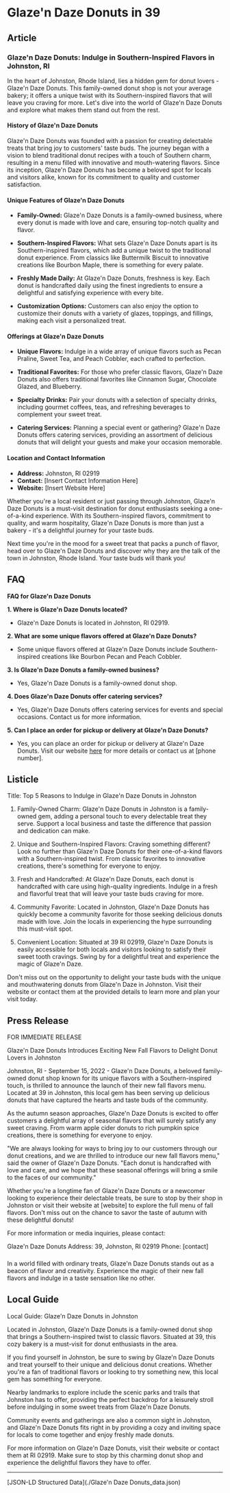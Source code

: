 # Glaze'n Daze Donuts in 39

## Article
### Glaze'n Daze Donuts: Indulge in Southern-Inspired Flavors in Johnston, RI

In the heart of Johnston, Rhode Island, lies a hidden gem for donut lovers - Glaze'n Daze Donuts. This family-owned donut shop is not your average bakery; it offers a unique twist with its Southern-inspired flavors that will leave you craving for more. Let's dive into the world of Glaze'n Daze Donuts and explore what makes them stand out from the rest.

#### History of Glaze'n Daze Donuts

Glaze'n Daze Donuts was founded with a passion for creating delectable treats that bring joy to customers' taste buds. The journey began with a vision to blend traditional donut recipes with a touch of Southern charm, resulting in a menu filled with innovative and mouth-watering flavors. Since its inception, Glaze'n Daze Donuts has become a beloved spot for locals and visitors alike, known for its commitment to quality and customer satisfaction.

#### Unique Features of Glaze'n Daze Donuts

- **Family-Owned:** Glaze'n Daze Donuts is a family-owned business, where every donut is made with love and care, ensuring top-notch quality and flavor.
  
- **Southern-Inspired Flavors:** What sets Glaze'n Daze Donuts apart is its Southern-inspired flavors, which add a unique twist to the traditional donut experience. From classics like Buttermilk Biscuit to innovative creations like Bourbon Maple, there is something for every palate.

- **Freshly Made Daily:** At Glaze'n Daze Donuts, freshness is key. Each donut is handcrafted daily using the finest ingredients to ensure a delightful and satisfying experience with every bite.

- **Customization Options:** Customers can also enjoy the option to customize their donuts with a variety of glazes, toppings, and fillings, making each visit a personalized treat.

#### Offerings at Glaze'n Daze Donuts

- **Unique Flavors:** Indulge in a wide array of unique flavors such as Pecan Praline, Sweet Tea, and Peach Cobbler, each crafted to perfection.

- **Traditional Favorites:** For those who prefer classic flavors, Glaze'n Daze Donuts also offers traditional favorites like Cinnamon Sugar, Chocolate Glazed, and Blueberry.

- **Specialty Drinks:** Pair your donuts with a selection of specialty drinks, including gourmet coffees, teas, and refreshing beverages to complement your sweet treat.

- **Catering Services:** Planning a special event or gathering? Glaze'n Daze Donuts offers catering services, providing an assortment of delicious donuts that will delight your guests and make your occasion memorable.

#### Location and Contact Information

- **Address:** Johnston, RI 02919
- **Contact:** [Insert Contact Information Here]
- **Website:** [Insert Website Here]

Whether you're a local resident or just passing through Johnston, Glaze'n Daze Donuts is a must-visit destination for donut enthusiasts seeking a one-of-a-kind experience. With its Southern-inspired flavors, commitment to quality, and warm hospitality, Glaze'n Daze Donuts is more than just a bakery - it's a delightful journey for your taste buds.

Next time you're in the mood for a sweet treat that packs a punch of flavor, head over to Glaze'n Daze Donuts and discover why they are the talk of the town in Johnston, Rhode Island. Your taste buds will thank you!

## FAQ
**FAQ for Glaze'n Daze Donuts**

**1. Where is Glaze'n Daze Donuts located?**
   - Glaze'n Daze Donuts is located in Johnston, RI 02919.

**2. What are some unique flavors offered at Glaze'n Daze Donuts?**
   - Some unique flavors offered at Glaze'n Daze Donuts include Southern-inspired creations like Bourbon Pecan and Peach Cobbler.

**3. Is Glaze'n Daze Donuts a family-owned business?**
   - Yes, Glaze'n Daze Donuts is a family-owned donut shop.

**4. Does Glaze'n Daze Donuts offer catering services?**
   - Yes, Glaze'n Daze Donuts offers catering services for events and special occasions. Contact us for more information.

**5. Can I place an order for pickup or delivery at Glaze'n Daze Donuts?**
   - Yes, you can place an order for pickup or delivery at Glaze'n Daze Donuts. Visit our website [here](#) for more details or contact us at [phone number].

## Listicle
Title: Top 5 Reasons to Indulge in Glaze'n Daze Donuts in Johnston

1. Family-Owned Charm: Glaze'n Daze Donuts in Johnston is a family-owned gem, adding a personal touch to every delectable treat they serve. Support a local business and taste the difference that passion and dedication can make.

2. Unique and Southern-Inspired Flavors: Craving something different? Look no further than Glaze'n Daze Donuts for their one-of-a-kind flavors with a Southern-inspired twist. From classic favorites to innovative creations, there's something for everyone to enjoy.

3. Fresh and Handcrafted: At Glaze'n Daze Donuts, each donut is handcrafted with care using high-quality ingredients. Indulge in a fresh and flavorful treat that will leave your taste buds craving for more.

4. Community Favorite: Located in Johnston, Glaze'n Daze Donuts has quickly become a community favorite for those seeking delicious donuts made with love. Join the locals in experiencing the hype surrounding this must-visit spot.

5. Convenient Location: Situated at 39 RI 02919, Glaze'n Daze Donuts is easily accessible for both locals and visitors looking to satisfy their sweet tooth cravings. Swing by for a delightful treat and experience the magic of Glaze'n Daze.

Don't miss out on the opportunity to delight your taste buds with the unique and mouthwatering donuts from Glaze'n Daze in Johnston. Visit their website or contact them at the provided details to learn more and plan your visit today.

## Press Release
FOR IMMEDIATE RELEASE

Glaze'n Daze Donuts Introduces Exciting New Fall Flavors to Delight Donut Lovers in Johnston

Johnston, RI - September 15, 2022 - Glaze'n Daze Donuts, a beloved family-owned donut shop known for its unique flavors with a Southern-inspired touch, is thrilled to announce the launch of their new fall flavors menu. Located at 39 in Johnston, this local gem has been serving up delicious donuts that have captured the hearts and taste buds of the community.

As the autumn season approaches, Glaze'n Daze Donuts is excited to offer customers a delightful array of seasonal flavors that will surely satisfy any sweet craving. From warm apple cider donuts to rich pumpkin spice creations, there is something for everyone to enjoy.

"We are always looking for ways to bring joy to our customers through our donut creations, and we are thrilled to introduce our new fall flavors menu," said the owner of Glaze'n Daze Donuts. "Each donut is handcrafted with love and care, and we hope that these seasonal offerings will bring a smile to the faces of our community."

Whether you're a longtime fan of Glaze'n Daze Donuts or a newcomer looking to experience their delectable treats, be sure to stop by their shop in Johnston or visit their website at [website] to explore the full menu of fall flavors. Don't miss out on the chance to savor the taste of autumn with these delightful donuts!

For more information or media inquiries, please contact:

Glaze'n Daze Donuts
Address: 39, Johnston, RI 02919
Phone: [contact]

###

In a world filled with ordinary treats, Glaze'n Daze Donuts stands out as a beacon of flavor and creativity. Experience the magic of their new fall flavors and indulge in a taste sensation like no other.

## Local Guide
Local Guide: Glaze'n Daze Donuts in Johnston

Located in Johnston, Glaze'n Daze Donuts is a family-owned donut shop that brings a Southern-inspired twist to classic flavors. Situated at 39, this cozy bakery is a must-visit for donut enthusiasts in the area.

If you find yourself in Johnston, be sure to swing by Glaze'n Daze Donuts and treat yourself to their unique and delicious donut creations. Whether you're a fan of traditional flavors or looking to try something new, this local gem has something for everyone.

Nearby landmarks to explore include the scenic parks and trails that Johnston has to offer, providing the perfect backdrop for a leisurely stroll before indulging in some sweet treats from Glaze'n Daze Donuts.

Community events and gatherings are also a common sight in Johnston, and Glaze'n Daze Donuts fits right in by providing a cozy and inviting space for locals to come together and enjoy freshly made donuts.

For more information on Glaze'n Daze Donuts, visit their website or contact them at RI 02919. Make sure to stop by this charming donut shop and experience the delightful flavors they have to offer.


---

[JSON-LD Structured Data](./Glaze'n Daze Donuts_data.json)
